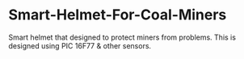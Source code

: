 # Smart-Helmet-For-Coal-Miners
Smart helmet that designed to protect miners from problems. This is designed using PIC 16F77 &amp; other sensors.
